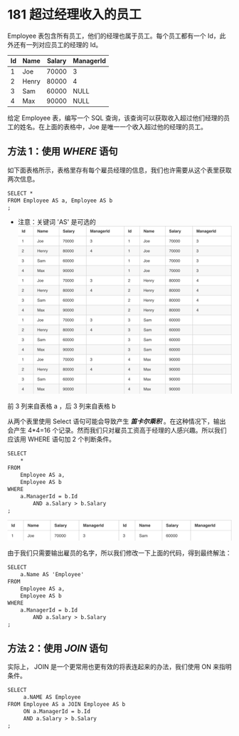 # 181 超过经理收入的员工

Employee 表包含所有员工，他们的经理也属于员工。每个员工都有一个 Id，此外还有一列对应员工的经理的 Id。


| Id | Name  | Salary | ManagerId |
| --- | --- | --- | --- |
| 1  | Joe   | 70000  | 3         |
| 2  | Henry | 80000  | 4         |
| 3  | Sam   | 60000  | NULL      |
| 4  | Max   | 90000  | NULL      |

给定 Employee 表，编写一个 SQL 查询，该查询可以获取收入超过他们经理的员工的姓名。在上面的表格中，Joe 是唯一一个收入超过他的经理的员工。

## 方法 1：使用 **_WHERE_** 语句

如下面表格所示，表格里存有每个雇员经理的信息，我们也许需要从这个表里获取两次信息。
```
SELECT *
FROM Employee AS a, Employee AS b
;
```
* 注意：关键词 'AS' 是可选的
![a](./0181_01.png)

前 3 列来自表格 a ，后 3 列来自表格 b

从两个表里使用 Select 语句可能会导致产生 **_笛卡尔乘积_** 。在这种情况下，输出会产生 4*4=16 个记录。然而我们只对雇员工资高于经理的人感兴趣。所以我们应该用 WHERE 语句加 2 个判断条件。
```
SELECT
    *
FROM
    Employee AS a,
    Employee AS b
WHERE
    a.ManagerId = b.Id
        AND a.Salary > b.Salary
;
```
![a](./0181_02.png)

由于我们只需要输出雇员的名字，所以我们修改一下上面的代码，得到最终解法：

```
SELECT
    a.Name AS 'Employee'
FROM
    Employee AS a,
    Employee AS b
WHERE
    a.ManagerId = b.Id
        AND a.Salary > b.Salary
;

```
## 方法 2：使用 **_JOIN_** 语句

实际上， JOIN 是一个更常用也更有效的将表连起来的办法，我们使用 ON 来指明条件。

```
SELECT
     a.NAME AS Employee
FROM Employee AS a JOIN Employee AS b
     ON a.ManagerId = b.Id
     AND a.Salary > b.Salary
;
```

